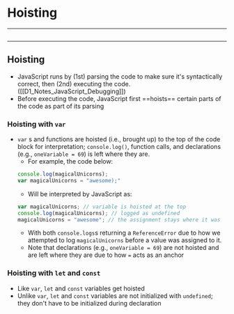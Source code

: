 # Hoisting
---
```toc
```

---

## Hoisting
- JavaScript runs by (1st) parsing the code to make sure it's syntactically correct, then (2nd) executing the code. ([[D1_Notes_JavaScript_Debugging]])
- Before executing the code, JavaScript first ==hoists== certain parts of the code as part of its parsing


### Hoisting with `var`
- `var` s and functions are hoisted (i.e., brought up) to the top of the code block for interpretation; `console.log()`, function calls, and declarations (e.g., `oneVariable = 69`) is left where they are.
	- For example, the code below:
	```js
	console.log(magicalUnicorns);
	var magicalUnicorns = "awesome);"
	```
	- Will be interpreted by JavaScript as:
	```js
	var magicalUnicorns; // variable is hoisted at the top
	console.log(magicalUnicorns); // logged as undefined
	magicalUnicorns = "awesome"; // the assignment stays where it was
	```
	- With both `console.logs`s returning a `ReferenceError` due to how we attempted to log `magicalUnicorns` before a value was assigned to it.
	- Note that declarations (e.g., `oneVariable = 69`) are not hoisted and are left where they are due to how `=` acts as an anchor


### Hoisting with `let` and `const`
- Like `var`, `let` and `const` variables get hoisted
- Unlike `var`, `let` and `const` variables are not initialized with `undefined`; they don't have to be initialized during declaration
